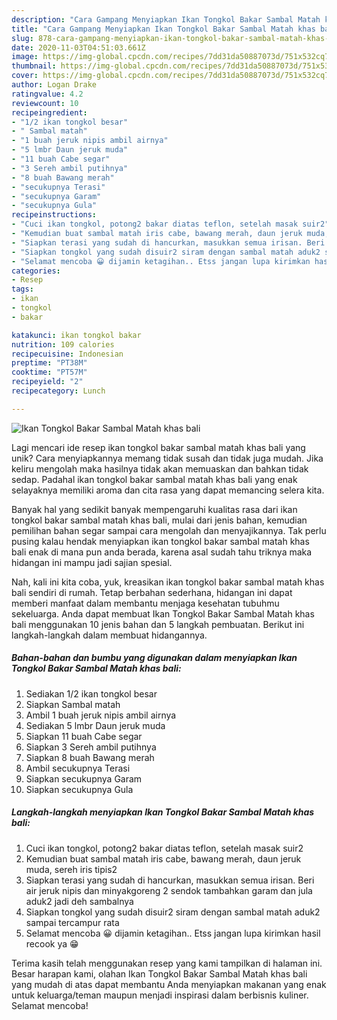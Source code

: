 ```yaml
---
description: "Cara Gampang Menyiapkan Ikan Tongkol Bakar Sambal Matah khas bali, Lezat"
title: "Cara Gampang Menyiapkan Ikan Tongkol Bakar Sambal Matah khas bali, Lezat"
slug: 878-cara-gampang-menyiapkan-ikan-tongkol-bakar-sambal-matah-khas-bali-lezat
date: 2020-11-03T04:51:03.661Z
image: https://img-global.cpcdn.com/recipes/7dd31da50887073d/751x532cq70/ikan-tongkol-bakar-sambal-matah-khas-bali-foto-resep-utama.jpg
thumbnail: https://img-global.cpcdn.com/recipes/7dd31da50887073d/751x532cq70/ikan-tongkol-bakar-sambal-matah-khas-bali-foto-resep-utama.jpg
cover: https://img-global.cpcdn.com/recipes/7dd31da50887073d/751x532cq70/ikan-tongkol-bakar-sambal-matah-khas-bali-foto-resep-utama.jpg
author: Logan Drake
ratingvalue: 4.2
reviewcount: 10
recipeingredient:
- "1/2 ikan tongkol besar"
- " Sambal matah"
- "1 buah jeruk nipis ambil airnya"
- "5 lmbr Daun jeruk muda"
- "11 buah Cabe segar"
- "3 Sereh ambil putihnya"
- "8 buah Bawang merah"
- "secukupnya Terasi"
- "secukupnya Garam"
- "secukupnya Gula"
recipeinstructions:
- "Cuci ikan tongkol, potong2 bakar diatas teflon, setelah masak suir2"
- "Kemudian buat sambal matah iris cabe, bawang merah, daun jeruk muda, sereh iris tipis2"
- "Siapkan terasi yang sudah di hancurkan, masukkan semua irisan. Beri air jeruk nipis dan minyakgoreng 2 sendok tambahkan garam dan jula aduk2 jadi deh sambalnya"
- "Siapkan tongkol yang sudah disuir2 siram dengan sambal matah aduk2 sampai tercampur rata"
- "Selamat mencoba 😀 dijamin ketagihan.. Etss jangan lupa kirimkan hasil recook ya 😁"
categories:
- Resep
tags:
- ikan
- tongkol
- bakar

katakunci: ikan tongkol bakar 
nutrition: 109 calories
recipecuisine: Indonesian
preptime: "PT38M"
cooktime: "PT57M"
recipeyield: "2"
recipecategory: Lunch

---
```



![Ikan Tongkol Bakar Sambal Matah khas bali](https://img-global.cpcdn.com/recipes/7dd31da50887073d/751x532cq70/ikan-tongkol-bakar-sambal-matah-khas-bali-foto-resep-utama.jpg)

Lagi mencari ide resep ikan tongkol bakar sambal matah khas bali yang unik? Cara menyiapkannya memang tidak susah dan tidak juga mudah. Jika keliru mengolah maka hasilnya tidak akan memuaskan dan bahkan tidak sedap. Padahal ikan tongkol bakar sambal matah khas bali yang enak selayaknya memiliki aroma dan cita rasa yang dapat memancing selera kita.



Banyak hal yang sedikit banyak mempengaruhi kualitas rasa dari ikan tongkol bakar sambal matah khas bali, mulai dari jenis bahan, kemudian pemilihan bahan segar sampai cara mengolah dan menyajikannya. Tak perlu pusing kalau hendak menyiapkan ikan tongkol bakar sambal matah khas bali enak di mana pun anda berada, karena asal sudah tahu triknya maka hidangan ini mampu jadi sajian spesial.


Nah, kali ini kita coba, yuk, kreasikan ikan tongkol bakar sambal matah khas bali sendiri di rumah. Tetap berbahan sederhana, hidangan ini dapat memberi manfaat dalam membantu menjaga kesehatan tubuhmu sekeluarga. Anda dapat membuat Ikan Tongkol Bakar Sambal Matah khas bali menggunakan 10 jenis bahan dan 5 langkah pembuatan. Berikut ini langkah-langkah dalam membuat hidangannya.

<!--inarticleads1-->

##### Bahan-bahan dan bumbu yang digunakan dalam menyiapkan Ikan Tongkol Bakar Sambal Matah khas bali:

1. Sediakan 1/2 ikan tongkol besar
1. Siapkan  Sambal matah
1. Ambil 1 buah jeruk nipis ambil airnya
1. Sediakan 5 lmbr Daun jeruk muda
1. Siapkan 11 buah Cabe segar
1. Siapkan 3 Sereh ambil putihnya
1. Siapkan 8 buah Bawang merah
1. Ambil secukupnya Terasi
1. Siapkan secukupnya Garam
1. Siapkan secukupnya Gula




<!--inarticleads2-->

##### Langkah-langkah menyiapkan Ikan Tongkol Bakar Sambal Matah khas bali:

1. Cuci ikan tongkol, potong2 bakar diatas teflon, setelah masak suir2
1. Kemudian buat sambal matah iris cabe, bawang merah, daun jeruk muda, sereh iris tipis2
1. Siapkan terasi yang sudah di hancurkan, masukkan semua irisan. Beri air jeruk nipis dan minyakgoreng 2 sendok tambahkan garam dan jula aduk2 jadi deh sambalnya
1. Siapkan tongkol yang sudah disuir2 siram dengan sambal matah aduk2 sampai tercampur rata
1. Selamat mencoba 😀 dijamin ketagihan.. Etss jangan lupa kirimkan hasil recook ya 😁




Terima kasih telah menggunakan resep yang kami tampilkan di halaman ini. Besar harapan kami, olahan Ikan Tongkol Bakar Sambal Matah khas bali yang mudah di atas dapat membantu Anda menyiapkan makanan yang enak untuk keluarga/teman maupun menjadi inspirasi dalam berbisnis kuliner. Selamat mencoba!
